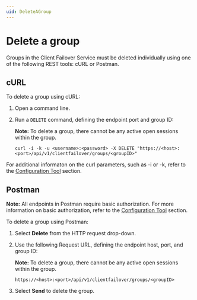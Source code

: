 ```yaml
---
uid: DeleteAGroup
---
```


# Delete a group

Groups in the Client Failover Service must be deleted individually using one of the following REST tools: cURL or Postman.

## cURL

To delete a group using cURL:

1. Open a command line.

2. Run a `DELETE` command, defining the endpoint port and group ID:

   **Note:** To delete a group, there cannot be any active open sessions within the group.

   ```
   curl -i -k -u <username>:<password> -X DELETE "https://<host>:<port>/api/v1/clientfailover/groups/<groupID>"
   ```

For additional informaton on the curl parameters, such as -i or -k, refer to the [Configuration Tool](xref:ConfigurationTools) section.

## Postman

**Note:** All endpoints in Postman require basic authorization. For more information on basic authorization, refer to the [Configuration Tool](xref:ConfigurationTools) section.

To delete a group using Postman:

1. Select **Delete** from the HTTP request drop-down.

2. Use the following Request URL, defining the endpoint host, port, and group ID:

   **Note:** To delete a group, there cannot be any active open sessions within the group.

   ```
   https://<host>:<port>/api/v1/clientfailover/groups/<groupID>
      ```

3. Select **Send** to delete the group.
